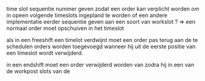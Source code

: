 time slot sequentie nummer geven zodat een order kan verplicht worden 
om in opeen volgende timeslots ingepland te worden of een andere
implementatie eerder sequentie geven aan een soort van workslot ?
	=> een normaal order moet opschuiven in het timeslot
	
als in een freeshift een timelot verdwijnt moet een order pas 
terug aan de te schedulen orders worden toegevoegd wanneer hij
uit de eerste positie van een timeslot wordt verwijderd.

in een endshift moet een order verwijderd worden van zodra hij 
in een van de workpost slots van de 